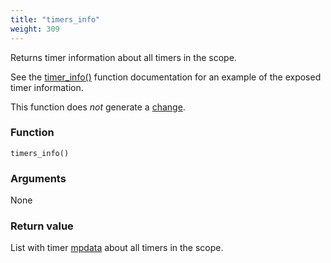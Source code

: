 ```yaml
---
title: "timers_info"
weight: 309
---
```


Returns timer information about all timers in the scope.

See the [timer_info()](../timer_info) function documentation for an example of the exposed timer information.

This function does *not* generate a [change](../../overview/changes).

### Function

`timers_info()`

### Arguments

None

### Return value

List with timer [mpdata](../../data-types/mpdata)  about all timers in the scope.
